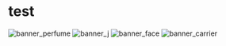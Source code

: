 # test

![banner_perfume](https://github.com/HappyPattern/test/assets/142804773/3f346054-6327-4efa-b224-c49309fa1a3f)
![banner_j](https://github.com/HappyPattern/test/assets/142804773/3aa6436d-1fc9-47f2-9c9f-5e3e358b5637)
![banner_face](https://github.com/HappyPattern/test/assets/142804773/61860074-68de-4deb-8b5d-f09f25c171ff)
![banner_carrier](https://github.com/HappyPattern/test/assets/142804773/19fd6400-b120-4d7f-abd1-eecff95d9653)
